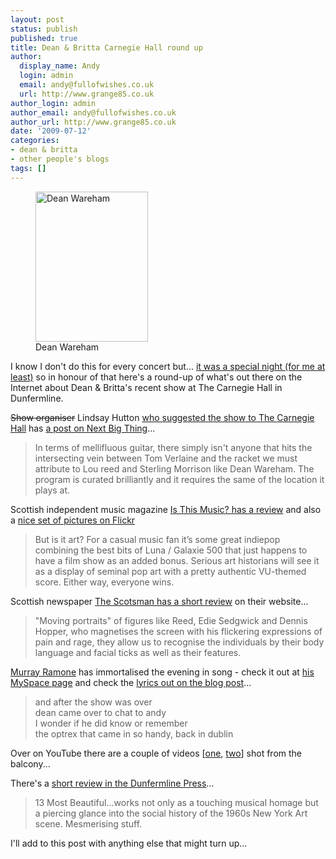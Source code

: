 ```yaml
---
layout: post
status: publish
published: true
title: Dean & Britta Carnegie Hall round up
author:
  display_name: Andy
  login: admin
  email: andy@fullofwishes.co.uk
  url: http://www.grange85.co.uk
author_login: admin
author_email: andy@fullofwishes.co.uk
author_url: http://www.grange85.co.uk
date: '2009-07-12'
categories:
- dean & britta
- other people's blogs
tags: []
---
```

<p><figure class="caption alignright"><a href="http://www.flickr.com/photos/isthismusic/3706916185/"><img alt="Dean Wareham" src="https://farm3.static.flickr.com/2515/3706916185_64dba55b94_m.jpg" title="Dean Wareham at The Carengie Hall in Dunfermline" width="180" height="240" /></a><figcaption class="caption-text">Dean Wareham</figcaption></figure>
<p>I know I don't do this for every concert but... <a href="/2009/07/09/13-most-beautiful-at-the-carnegie-hall-in-dunfermline/">it was a special night (for me at least)</a> so in honour of that here's a round-up of what's out there on the Internet about Dean & Britta's recent show at The Carnegie Hall in Dunfermline.</p>
<p><del datetime="2009-07-12T18:01:34+00:00">Show organiser</del> Lindsay Hutton <ins datetime="2009-07-12T18:01:34+00:00">who suggested the show to The Carnegie Hall</ins> has <a href="http://nextbigthing.blogspot.com/2009/07/last-night-i-was-reminded-that-going-to.html">a post on Next Big Thing</a>...</p>
<blockquote><p>In terms of mellifluous guitar, there simply isn't anyone that hits the intersecting vein between Tom Verlaine and the racket we must attribute to Lou reed and Sterling Morrison like Dean Wareham. The program is curated brilliantly and it requires the same of the location it plays at.</p></blockquote>
<p><a id="more"></a><a id="more-1436"></a></p>
<p>Scottish independent music magazine <a href="http://www.isthismusic.com/dean-and-britta-13-most-beautiful">Is This Music? has a review</a> and also a <a href="http://www.flickr.com/photos/isthismusic/sets/72157621232858518/">nice set of pictures on Flickr</a></p>
<blockquote><p>But is it art? For a casual music fan it’s some great indiepop combining the best bits of Luna / Galaxie 500 that just happens to have a film show as an added bonus. Serious art historians will see it as a display of seminal pop art with a pretty authentic VU-themed score. Either way, everyone wins.</p></blockquote>
<p>Scottish newspaper <a href="http://news.scotsman.com/entertainment/Gig-review-13-Most-Beautiful.5446969.jp">The Scotsman has a short review</a> on their website...</p>
<blockquote><p>"Moving portraits" of figures like Reed, Edie Sedgwick and Dennis Hopper, who magnetises the screen with his flickering expressions of pain and rage, they allow us to recognise the individuals by their body language and facial ticks as well as their features.</p></blockquote>
<p><a href="http://www.myspace.com/murrayramone">Murray Ramone</a> has immortalised the evening in song - check it out at <a href="http://www.myspace.com/murrayramone">his MySpace page</a> and check the <a href="http://blogs.myspace.com/index.cfm?fuseaction=blog.view&friendId=487319610&blogId=499729545">lyrics out on the blog post</a>...</p>
<blockquote><p>and after the show was over<br />
dean came over to chat to andy<br />
I wonder if he did know or remember<br />
the optrex that came in so handy, back in dublin</p></blockquote>
<p>Over on YouTube there are a couple of videos [<a href="http://www.youtube.com/watch?v=_l8W-ESTGM0">one</a>, <a href="http://www.youtube.com/watch?v=-LpaSQZg3sA">two</a>] shot from the balcony...</p>
<p><figure class="caption "><figcaption class="caption-text"></figcaption></figure></p>
<p><ins datetime="2009-07-17T10:45:34+00:00">
<p>There's a <a href="http://www.dunfermlinepress.com/whatson/reviews/articles/2009/07/16/389652-the-beautiful-people/">short review in the Dunfermline Press</a>...</p>
<blockquote><p>13 Most Beautiful...works not only as a touching musical homage but a piercing glance into the social history of the 1960s New York Art scene. Mesmerising stuff.</p></blockquote>
<p></ins></p>
<p>I'll add to this post with anything else that might turn up...</p>
